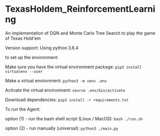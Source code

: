# TexasHoldem_ReinforcementLearning
An implementation of DQN and Monte Carlo Tree Search to play the game of Texas Hold'em

Version support:
  Using python 3.6.4

to set up the environment:

  Make sure you have the virtual environment package:
  `pip3 install virtualenv --user`

  Make a virtual environment:
  `python3 -m venv .env`

  Activate the virtual environment:
  `source .env/bin/activate`

  Download dependencies:
  `pip3 install -r requirements.txt`


To run the Agent:
 
  option (1) - run the bash shell script (Linux / MacOS):
    `bash ./run.sh`

  option (2) - run manually (universal):
    `python3 ./main.py`
  

